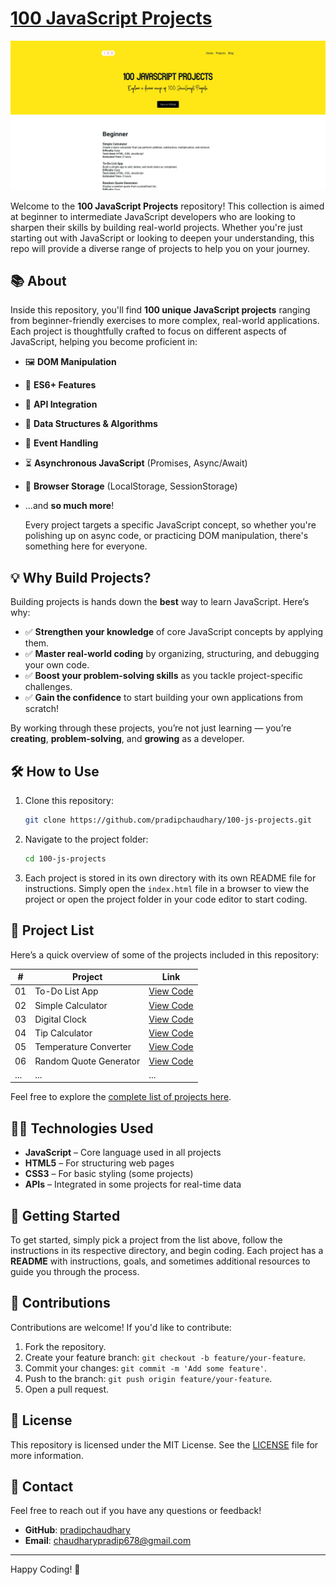 # [100 JavaScript Projects](https://100jsproject.vercel.app/)

![JavaScript Projects](./screen.jpg)

Welcome to the **100 JavaScript Projects** repository! This collection is aimed at beginner to intermediate JavaScript developers who are looking to sharpen their skills by building real-world projects. Whether you're just starting out with JavaScript or looking to deepen your understanding, this repo will provide a diverse range of projects to help you on your journey.

## 📚 About

Inside this repository, you'll find **100 unique JavaScript projects** ranging from beginner-friendly exercises to more complex, real-world applications. Each project is thoughtfully crafted to focus on different aspects of JavaScript, helping you become proficient in:

-   🖼️ **DOM Manipulation**
-   🌟 **ES6+ Features**
-   🔗 **API Integration**
-   🧩 **Data Structures & Algorithms**
-   🎯 **Event Handling**
-   ⏳ **Asynchronous JavaScript** (Promises, Async/Await)
-   💾 **Browser Storage** (LocalStorage, SessionStorage)
-   ...and **so much more**!

    Every project targets a specific JavaScript concept, so whether you're polishing up on async code, or practicing DOM manipulation, there's something here for everyone.

## 💡 Why Build Projects?

Building projects is hands down the **best** way to learn JavaScript. Here’s why:

-   ✅ **Strengthen your knowledge** of core JavaScript concepts by applying them.
-   ✅ **Master real-world coding** by organizing, structuring, and debugging your own code.
-   ✅ **Boost your problem-solving skills** as you tackle project-specific challenges.
-   ✅ **Gain the confidence** to start building your own applications from scratch!

By working through these projects, you’re not just learning — you’re **creating**, **problem-solving**, and **growing** as a developer.

## 🛠️ How to Use

1. Clone this repository:

    ```bash
    git clone https://github.com/pradipchaudhary/100-js-projects.git
    ```

2. Navigate to the project folder:
    ```bash
    cd 100-js-projects
    ```
3. Each project is stored in its own directory with its own README file for instructions. Simply open the `index.html` file in a browser to view the project or open the project folder in your code editor to start coding.

## 📝 Project List

Here’s a quick overview of some of the projects included in this repository:

| #   | Project                | Link                                                                                                      |
| --- | ---------------------- | --------------------------------------------------------------------------------------------------------- |
| 01  | To-Do List App         | [View Code](https://github.com/pradipchaudhary/100-javascript-projects/tree/master/01-To-Do%20List%20App) |
| 02  | Simple Calculator      | [View Code](https://github.com/pradipchaudhary/100-javascript-projects/simple-calculator)                 |
| 03  | Digital Clock          | [View Code](https://github.com/pradipchaudhary/100-javascript-projects/digital-clock)                     |
| 04  | Tip Calculator         | [View Code](https://github.com/pradipchaudhary/100-javascript-projects/tip-calculator)                    |
| 05  | Temperature Converter  | [View Code](https://github.com/pradipchaudhary/100-javascript-projects/temperature-converter)             |
| 06  | Random Quote Generator | [View Code](https://github.com/pradipchaudhary/100-javascript-projects/random-quote-generator)            |
| ... | ...                    | ...                                                                                                       |

Feel free to explore the [complete list of projects here](https://github.com/pradipchaudhary/100-javascript-projects).

## 👨‍💻 Technologies Used

-   **JavaScript** – Core language used in all projects
-   **HTML5** – For structuring web pages
-   **CSS3** – For basic styling (some projects)
-   **APIs** – Integrated in some projects for real-time data

## 🚀 Getting Started

To get started, simply pick a project from the list above, follow the instructions in its respective directory, and begin coding. Each project has a **README** with instructions, goals, and sometimes additional resources to guide you through the process.

## 🤝 Contributions

Contributions are welcome! If you'd like to contribute:

1. Fork the repository.
2. Create your feature branch: `git checkout -b feature/your-feature`.
3. Commit your changes: `git commit -m 'Add some feature'`.
4. Push to the branch: `git push origin feature/your-feature`.
5. Open a pull request.

## 📄 License

This repository is licensed under the MIT License. See the [LICENSE](LICENSE) file for more information.

## 📧 Contact

Feel free to reach out if you have any questions or feedback!

-   **GitHub**: [pradipchaudhary](https://github.com/pradipchaudhary)
-   **Email**: [chaudharypradip678@gmail.com](mailto:your-email@example.com)

---

Happy Coding! 🎉
